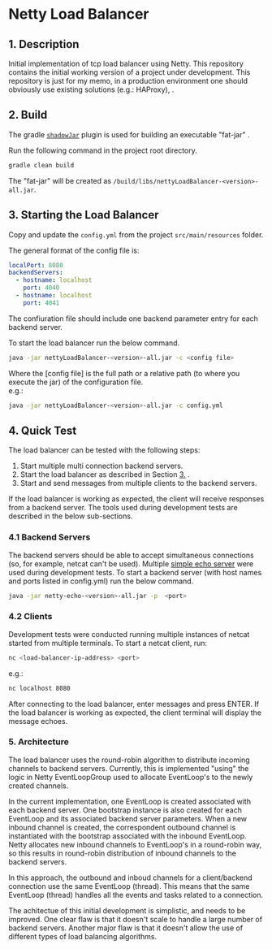 # Netty Load Balancer

## 1. Description

Initial implementation of tcp load balancer using Netty.
This repository contains the initial working version of a project under development.
This repository is just for my memo, in a production environment one should obviously use existing solutions (e.g.: HAProxy), .


## 2. Build

The gradle [`shadowJar`](https://imperceptiblethoughts.com/shadow/) plugin is used for building an executable "fat-jar" .

Run the following command in the project root directory.
````bash
gradle clean build
````

The "fat-jar" will be created as `/build/libs/nettyLoadBalancer-<version>-all.jar`.


## 3. Starting the Load Balancer

Copy and update the `config.yml` from the project `src/main/resources` folder.

The general format of the config file is:
```yaml
localPort: 8080
backendServers:
  - hostname: localhost
    port: 4040
  - hostname: localhost
    port: 4041
```

The confiuration file should include one backend parameter entry for each backend server.

To start the load balancer run the below command.
````bash
java -jar nettyLoadBalancer-<version>-all.jar -c <config file>
````
Where the [config file] is the full path or a relative path (to where you execute the jar) of the configuration file.  
e.g.:
````bash
java -jar nettyLoadBalancer-<version>-all.jar -c config.yml
````


## 4. Quick Test

The load balancer can be tested with the following steps:
1. Start multiple multi connection backend servers.
2. Start the load balancer as described in Section  [3.](README.md#3.Starting-the-Load-Balancer) .
3. Start and send messages from multiple clients to the backend servers.

If the load balancer is working as expected, the client will receive responses from a backend server.
The tools used during development tests are described in the below sub-sections.

### 4.1 Backend Servers

The backend servers should be able to accept simultaneous connections (so, for example, netcat can't be used).
Multiple [simple echo server](https://github.com/wdmssk/netty-echo) were used during development tests.
To start a backend server (with host names and ports listed in config.yml) run the below command.
````bash
java -jar netty-echo-<version>-all.jar -p  <port>
````

### 4.2 Clients

Development tests were conducted running multiple instances of netcat started from multiple terminals.
To start a netcat client, run:

````bash
nc <load-balancer-ip-address> <port>
````
e.g.:
````bash
nc localhost 8080
````

After connecting to the load balancer, enter messages and press ENTER.
If the load balancer is working as expected, the client terminal will display the message echoes.


### 5. Architecture

The load balancer uses the round-robin algorithm to distribute incoming channels to backend servers.
Currently, this is implemented "using" the logic in Netty EventLoopGroup used to allocate EventLoop's to the newly created channels.

In the current implementation, one EventLoop is created associated with each backend server.
One bootstrap instance is also created for each EventLoop and its associated backend server parameters.
When a new inbound channel is created, the correspondent outbound channel is instantiated with the bootstrap associated with the inbound EventLoop.
Netty allocates new inbound channels to EventLoop's in a round-robin way, so this results in round-robin distribution of inbound channels to the backend servers.

In this approach, the outbound and inboud channels for a client/backend connection use the same EventLoop (thread).
This means that the same EventLoop (thread) handles all the events and tasks related to a connection.

The achitectue of this initial development is simplistic, and needs to be improved.
One clear flaw is that it doesn't scale to handle a large number of backend servers.
Another major flaw is that it doesn't allow the use of different types of load balancing algorithms.
